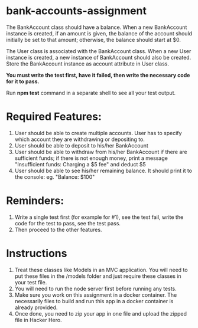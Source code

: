 # bank-accounts-assignment

The BankAccount class should have a balance. When a new BankAccount instance is created, if an amount is given, the balance of the account should initially be set to that amount; otherwise, the balance should start at $0.

The User class is associated with the BankAccount class. When a new User instance is created, a new instance of BankAccount should also be created. Store the BankAccount instance as account attribute in User class.

**You must write the test first, have it failed, then write the necessary code for it to pass​.**

Run **npm test** command in a separate shell to see all your test output.

# Required Features:

1. User should be able to create multiple accounts. User has to specify which account they are withdrawing or depositing to. 
2. User should be able to deposit to his/her BankAccount
3. User should be able to withdraw from his/her BankAccount if there are sufficient funds; if there is not enough money, print a message "Insufficient funds: Charging a $5 fee" and deduct $5
4. User should be able to see his/her remaining balance. It should print it to the console: eg. "Balance: $100"

# Reminders:

1. Write a single test first (for example for #1), see the test fail, write the code for the test to pass, see the test pass.
2. Then proceed to the other features.

# Instructions

1. Treat these classes like Models in an MVC application. You will need to put these files in the /models folder and just require these classes in your test file.
2. You will need to run the node server first before running any tests.
3. Make sure you work on this assignment in a docker container. The necessarily files to build and run this app in a docker container is already provided.
4. Once done, you need to zip your app in one file and upload the zipped file in Hacker Hero.
